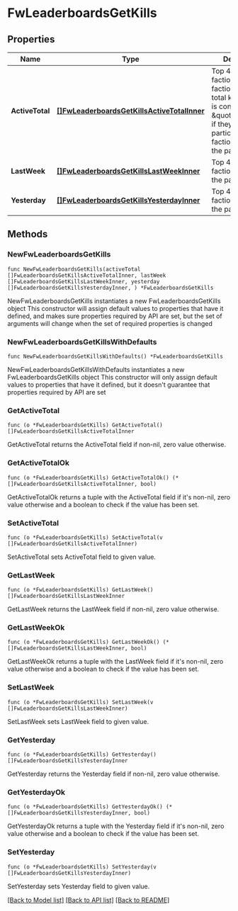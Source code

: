 # FwLeaderboardsGetKills

## Properties

Name | Type | Description | Notes
------------ | ------------- | ------------- | -------------
**ActiveTotal** | [**[]FwLeaderboardsGetKillsActiveTotalInner**](FwLeaderboardsGetKillsActiveTotalInner.md) | Top 4 ranking of factions active in faction warfare by total kills. A faction is considered \&quot;active\&quot; if they have participated in faction warfare in the past 14 days | 
**LastWeek** | [**[]FwLeaderboardsGetKillsLastWeekInner**](FwLeaderboardsGetKillsLastWeekInner.md) | Top 4 ranking of factions by kills in the past week | 
**Yesterday** | [**[]FwLeaderboardsGetKillsYesterdayInner**](FwLeaderboardsGetKillsYesterdayInner.md) | Top 4 ranking of factions by kills in the past day | 

## Methods

### NewFwLeaderboardsGetKills

`func NewFwLeaderboardsGetKills(activeTotal []FwLeaderboardsGetKillsActiveTotalInner, lastWeek []FwLeaderboardsGetKillsLastWeekInner, yesterday []FwLeaderboardsGetKillsYesterdayInner, ) *FwLeaderboardsGetKills`

NewFwLeaderboardsGetKills instantiates a new FwLeaderboardsGetKills object
This constructor will assign default values to properties that have it defined,
and makes sure properties required by API are set, but the set of arguments
will change when the set of required properties is changed

### NewFwLeaderboardsGetKillsWithDefaults

`func NewFwLeaderboardsGetKillsWithDefaults() *FwLeaderboardsGetKills`

NewFwLeaderboardsGetKillsWithDefaults instantiates a new FwLeaderboardsGetKills object
This constructor will only assign default values to properties that have it defined,
but it doesn't guarantee that properties required by API are set

### GetActiveTotal

`func (o *FwLeaderboardsGetKills) GetActiveTotal() []FwLeaderboardsGetKillsActiveTotalInner`

GetActiveTotal returns the ActiveTotal field if non-nil, zero value otherwise.

### GetActiveTotalOk

`func (o *FwLeaderboardsGetKills) GetActiveTotalOk() (*[]FwLeaderboardsGetKillsActiveTotalInner, bool)`

GetActiveTotalOk returns a tuple with the ActiveTotal field if it's non-nil, zero value otherwise
and a boolean to check if the value has been set.

### SetActiveTotal

`func (o *FwLeaderboardsGetKills) SetActiveTotal(v []FwLeaderboardsGetKillsActiveTotalInner)`

SetActiveTotal sets ActiveTotal field to given value.


### GetLastWeek

`func (o *FwLeaderboardsGetKills) GetLastWeek() []FwLeaderboardsGetKillsLastWeekInner`

GetLastWeek returns the LastWeek field if non-nil, zero value otherwise.

### GetLastWeekOk

`func (o *FwLeaderboardsGetKills) GetLastWeekOk() (*[]FwLeaderboardsGetKillsLastWeekInner, bool)`

GetLastWeekOk returns a tuple with the LastWeek field if it's non-nil, zero value otherwise
and a boolean to check if the value has been set.

### SetLastWeek

`func (o *FwLeaderboardsGetKills) SetLastWeek(v []FwLeaderboardsGetKillsLastWeekInner)`

SetLastWeek sets LastWeek field to given value.


### GetYesterday

`func (o *FwLeaderboardsGetKills) GetYesterday() []FwLeaderboardsGetKillsYesterdayInner`

GetYesterday returns the Yesterday field if non-nil, zero value otherwise.

### GetYesterdayOk

`func (o *FwLeaderboardsGetKills) GetYesterdayOk() (*[]FwLeaderboardsGetKillsYesterdayInner, bool)`

GetYesterdayOk returns a tuple with the Yesterday field if it's non-nil, zero value otherwise
and a boolean to check if the value has been set.

### SetYesterday

`func (o *FwLeaderboardsGetKills) SetYesterday(v []FwLeaderboardsGetKillsYesterdayInner)`

SetYesterday sets Yesterday field to given value.



[[Back to Model list]](../README.md#documentation-for-models) [[Back to API list]](../README.md#documentation-for-api-endpoints) [[Back to README]](../README.md)



